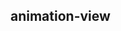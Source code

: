 ## animation-view

<!-- UTSCOMJSON.animation-view.description -->

<!-- UTSCOMJSON.animation-view.attrubute -->

<!-- UTSCOMJSON.animation-view.event -->

<!-- UTSCOMJSON.animation-view.compatibility -->

<!-- UTSCOMJSON.animation-view.reference -->

